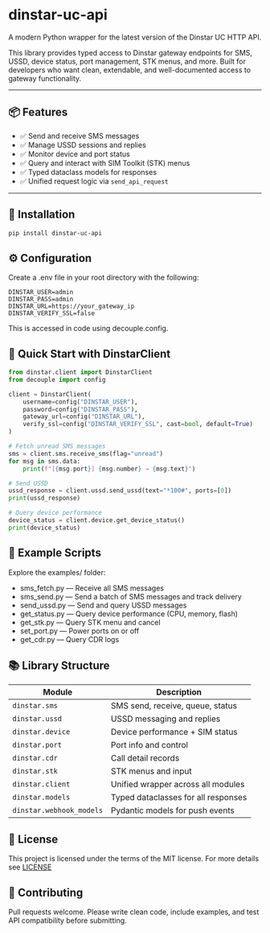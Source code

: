 # dinstar-uc-api

A modern Python wrapper for the latest version of the Dinstar UC HTTP API.

This library provides typed access to Dinstar gateway endpoints for SMS, USSD, device status, port management, STK menus, and more. Built for developers who want clean, extendable, and well-documented access to gateway functionality.

---

## 📦 Features

- ✅ Send and receive SMS messages
- ✅ Manage USSD sessions and replies
- ✅ Monitor device and port status
- ✅ Query and interact with SIM Toolkit (STK) menus
- ✅ Typed dataclass models for responses
- ✅ Unified request logic via `send_api_request`

---

## 🚀 Installation

```bash
pip install dinstar-uc-api
```

## ⚙️ Configuration
Create a .env file in your root directory with the following:

```env
DINSTAR_USER=admin
DINSTAR_PASS=admin
DINSTAR_URL=https://your_gateway_ip
DINSTAR_VERIFY_SSL=false
```

This is accessed in code using decouple.config.

## 🧪 Quick Start with DinstarClient
```python
from dinstar.client import DinstarClient
from decouple import config

client = DinstarClient(
    username=config("DINSTAR_USER"),
    password=config("DINSTAR_PASS"),
    gateway_url=config("DINSTAR_URL"),
    verify_ssl=config("DINSTAR_VERIFY_SSL", cast=bool, default=True)
)

# Fetch unread SMS messages
sms = client.sms.receive_sms(flag="unread")
for msg in sms.data:
    print(f"[{msg.port}] {msg.number} → {msg.text}")

# Send USSD
ussd_response = client.ussd.send_ussd(text="*100#", ports=[0])
print(ussd_response)

# Query device performance
device_status = client.device.get_device_status()
print(device_status)
```

## 🧰 Example Scripts
Explore the examples/ folder:

- sms_fetch.py — Receive all SMS messages
- sms_send.py — Send a batch of SMS messages and track delivery
- send_ussd.py — Send and query USSD messages
- get_status.py — Query device performance (CPU, memory, flash)
- get_stk.py — Query STK menu and cancel
- set_port.py — Power ports on or off
- get_cdr.py — Query CDR logs

## 📚 Library Structure

| Module                   | Description                         |
| ------------------------ | ----------------------------------- |
| `dinstar.sms`            | SMS send, receive, queue, status    |
| `dinstar.ussd`           | USSD messaging and replies          |
| `dinstar.device`         | Device performance + SIM status     |
| `dinstar.port`           | Port info and control               |
| `dinstar.cdr`            | Call detail records                 |
| `dinstar.stk`            | STK menus and input                 |
| `dinstar.client`         | Unified wrapper across all modules  |
| `dinstar.models`         | Typed dataclasses for all responses |
| `dinstar.webhook_models` | Pydantic models for push events     |

## 🪪 License
This project is licensed under the terms of the MIT license.
For more details see [LICENSE](LICENSE)

## 🤝 Contributing
Pull requests welcome.
Please write clean code, include examples, and test API compatibility before submitting.

